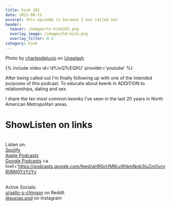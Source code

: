 ```yaml
---
title: kink 101
date: 2022-08-22
excerpt: this episode is because I was called out
header:
  teaser: /images/ts-kink101.png
  overlay_image: /images/hd-kink.png
  overlay_filter: 0.5
category: kink
---
```

Photo by <a href="https://unsplash.com/@charlesdeluvio?utm_source=unsplash&utm_medium=referral&utm_content=creditCopyText">charlesdeluvio</a> on <a href="https://unsplash.com/s/photos/bondage?utm_source=unsplash&utm_medium=referral&utm_content=creditCopyText">Unsplash</a>

{% include video id='dYJvQTcEQXU' provider='youtube' %}

After being called out I'm finally following up with one of the intended purposes of this podcast. To educate about keenk in ADDITION to relationships, dating and sex.

I share the ten most common keenks I've seen in the last 20 years in North American Metropolitan areas.

# ShowListen on  links

<br> Listen on:
<br> [Spotify](https://open.spotify.com/show/3XjoipCU3QzeIaQAAQpBdW)  <a href='https://open.spotify.com/show/3XjoipCU3QzeIaQAAQpBdW'><i class='fab fa-spotify'></i></a>
<br> [Apple Podcasts](https://podcasts.apple.com/us/podcast/sucias/id1548173787) <a href='https://podcasts.apple.com/us/podcast/sucias/id1548173787
'><i class='fas fa-podcast'></i></a>
<br> [Google Podcasts](https://podcasts.google.com/feed/aHR0cHM6Ly9hbmNob3IuZm0vcy80MjI0YzYzYy9wb2RjYXN0L3Jzcw)  <a href='https://podcasts.google.com/feed/aHR0cHM6Ly9hbmNob3IuZm0vcy80MjI0YzYzYy

<br> Active Socials:
<br> [u/gallo-s-chingon](https://reddit.com/u/gallo-s-chingon/submitted) on Reddit <a href='https://reddit.com/u/gallo-s-chingon/submitted'><i class='fab fa-square-reddit'></i></a>
<br> [@sucias.pod](https://instagram.com/sucias.pod) on Instagram  <a href='https://www.instagram.com/sucias.pod'><i class='fab fa-instagram-square'></i></a>

